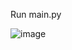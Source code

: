Run main.py

![image](https://github.com/user-attachments/assets/45c715ce-c287-4db4-9c3b-33ace296fa43)


